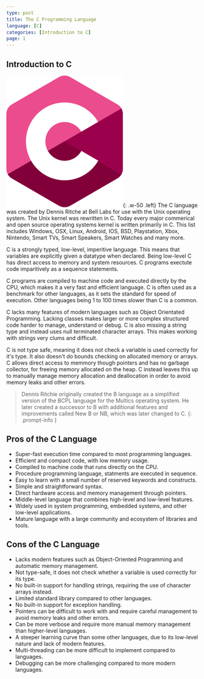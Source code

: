 ```yaml
---
type: post
title: The C Programming Language
language: [C]
categories: [Introduction to C]
page: 1
---
```

## Introduction to C

![Desktop View](/posts/logos/C-logo2.png){: .w-50 .left}
The C language was created by Dennis Ritche at Bell Labs for use with the Unix operating system. The Unix kernel was rewritten in C. Today every major commerical and open source operating systems kernel is written primarily in C. This list includes Windows, OSX, Linux, Android, IOS, BSD, Playstation, Xbox, Nintendo, Smart TVs, Smart Speakers, Smart Watches and many more.

C is a strongly typed, low-level, imperitive language. This means that variables are explicitly given a datatype when declared. Being low-level C has direct access to memory and system resources. C programs exectute code imparitively as a sequence statements.

C programs are compiled to machine code and executed directly by the CPU, which makes it a very fast and efficient language. C is often used as a benchmark for other languages, as it sets the standard for speed of execution. Other languages being 1 to 100 times slower than C is a common.

C lacks many features of modern languages such as Object Orientated Programming. Lacking classes makes larger or more complex structured code harder to manage, understand or debug. C is also missing a string type and instead uses null terminated character arrays. This makes working with strings very clums and difficult.

C is not type safe, meaning it does not check a variable is used correctly for it's type. It also doesn't do bounds checking on allocated memory or arrays. C allows direct access to memmory though pointers and has no garbage collector, for freeing memory allocated on the heap. C instead leaves this up to manually manage memory allocation and deallocation in order to avoid memory leaks and other errors.

> Dennis Ritchie originally created the B language as a simplified version of the BCPL language for the Multics operating system. He later created a successor to B with additional features and improvements called New B or NB, which was later changed to C.
{: .prompt-info }

## Pros of the C Language

- Super-fast execution time compared to most programming languages.
- Efficient and compact code, with low memory usage.
- Compiled to machine code that runs directly on the CPU.
- Procedure programming language, statments are executed in sequence.
- Easy to learn with a small number of reserved keywords and constructs.
- Simple and straightforward syntax.
- Direct hardware access and memory management through pointers.
- Middle-level language that combines high-level and low-level features.
- Widely used in system programming, embedded systems, and other low-level applications.
- Mature language with a large community and ecosystem of libraries and tools.

## Cons of the C Language

- Lacks modern features such as Object-Oriented Programming and automatic memory management.
- Not type-safe, it does not check whether a variable is used correctly for its type.
- No built-in support for handling strings, requiring the use of character arrays instead.
- Limited standard library compared to other languages.
- No built-in support for exception handling.
- Pointers can be difficult to work with and require careful management to avoid memory leaks and other errors.
- Can be more verbose and require more manual memory management than higher-level languages.
- A steeper learning curve than some other languages, due to its low-level nature and lack of modern features.
- Multi-threading can be more difficult to implement compared to languages.
- Debugging can be more challenging compared to more modern languages.
